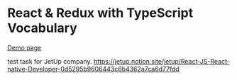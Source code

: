 # React & Redux with TypeScript Vocabulary

[Demo page](https://pavlomarkov.github.io/vocabulary/)

test task for JetUp company.
https://jetup.notion.site/jetup/React-JS-React-native-Developer-0d5295b9606443c6b4362a7ca6d77fdd

